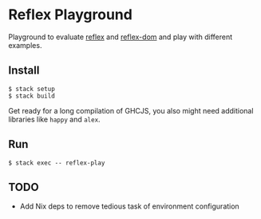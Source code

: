 # Reflex Playground

Playground to evaluate [reflex](https://github.com/reflex-frp/reflex) and [reflex-dom](https://github.com/reflex-frp/reflex-dom) and play with different examples.

## Install

```
$ stack setup
$ stack build
```

Get ready for a long compilation of GHCJS, you also might need additional libraries like `happy` and `alex`.

## Run

```
$ stack exec -- reflex-play
```

## TODO

- Add Nix deps to remove tedious task of environment configuration

